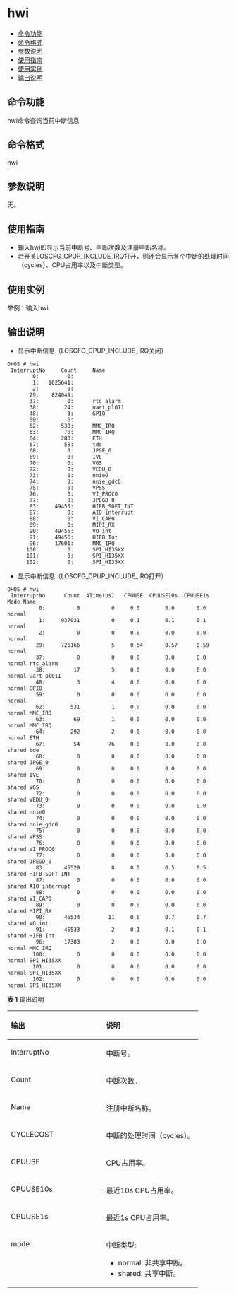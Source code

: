 # hwi<a name="ZH-CN_TOPIC_0000001179845917"></a>

-   [命令功能](#section445335110416)
-   [命令格式](#section1795712553416)
-   [参数说明](#section92544592410)
-   [使用指南](#section104151141252)
-   [使用实例](#section11545171957)
-   [输出说明](#section075617368542)

## 命令功能<a name="section445335110416"></a>

hwi命令查询当前中断信息

## 命令格式<a name="section1795712553416"></a>

hwi

## 参数说明<a name="section92544592410"></a>

无。

## 使用指南<a name="section104151141252"></a>

-   输入hwi即显示当前中断号、中断次数及注册中断名称。
-   若开关LOSCFG\_CPUP\_INCLUDE\_IRQ打开，则还会显示各个中断的处理时间（cycles）、CPU占用率以及中断类型。

## 使用实例<a name="section11545171957"></a>

举例：输入hwi

## 输出说明<a name="section075617368542"></a>

- 显示中断信息（LOSCFG\_CPUP\_INCLUDE\_IRQ关闭）

```shell
OHOS # hwi
 InterruptNo     Count     Name
        0:         0:
        1:   1025641:
        2:         0:
       29:    824049:
       37:         0:      rtc_alarm
       38:        24:      uart_pl011
       48:         3:      GPIO
       59:         0:
       62:       530:      MMC_IRQ
       63:        70:      MMC_IRQ
       64:       280:      ETH
       67:        58:      tde
       68:         0:      JPGE_0
       69:         0:      IVE
       70:         0:      VGS
       72:         0:      VEDU_0
       73:         0:      nnie0
       74:         0:      nnie_gdc0
       75:         0:      VPSS
       76:         0:      VI_PROC0
       77:         0:      JPEGD_0
       83:     49455:      HIFB_SOFT_INT
       87:         0:      AIO interrupt
       88:         0:      VI_CAP0
       89:         0:      MIPI_RX
       90:     49455:      VO int
       91:     49456:      HIFB Int
       96:     17601:      MMC_IRQ
      100:         0:      SPI_HI35XX
      101:         0:      SPI_HI35XX
      102:         0:      SPI_HI35XX

```

- 显示中断信息（LOSCFG\_CPUP\_INCLUDE\_IRQ打开）

```shell
OHOS # hwi
 InterruptNo      Count  ATime(us)   CPUUSE  CPUUSE10s  CPUUSE1s   Mode Name
          0:          0          0     0.0        0.0       0.0  normal
          1:     937031          0     0.1        0.1       0.1  normal
          2:          0          0     0.0        0.0       0.0  normal
         29:     726166          5     0.54       0.57      0.59 normal
         37:          0          0     0.0        0.0       0.0  normal rtc_alarm
         38:         17          5     0.0        0.0       0.0  normal uart_pl011
         48:          3          4     0.0        0.0       0.0  normal GPIO
         59:          0          0     0.0        0.0       0.0  normal
         62:        531          1     0.0        0.0       0.0  normal MMC_IRQ
         63:         69          1     0.0        0.0       0.0  normal MMC_IRQ
         64:        292          2     0.0        0.0       0.0  normal ETH
         67:         54         76     0.0        0.0       0.0  shared tde
         68:          0          0     0.0        0.0       0.0  shared JPGE_0
         69:          0          0     0.0        0.0       0.0  shared IVE
         70:          0          0     0.0        0.0       0.0  shared VGS
         72:          0          0     0.0        0.0       0.0  shared VEDU_0
         73:          0          0     0.0        0.0       0.0  shared nnie0
         74:          0          0     0.0        0.0       0.0  shared nnie_gdc0
         75:          0          0     0.0        0.0       0.0  shared VPSS
         76:          0          0     0.0        0.0       0.0  shared VI_PROC0
         77:          0          0     0.0        0.0       0.0  shared JPEGD_0
         83:      45529          8     0.5        0.5       0.5  shared HIFB_SOFT_INT
         87:          0          0     0.0        0.0       0.0  shared AIO interrupt
         88:          0          0     0.0        0.0       0.0  shared VI_CAP0
         89:          0          0     0.0        0.0       0.0  shared MIPI_RX
         90:      45534         11     0.6        0.7       0.7  shared VO int
         91:      45533          2     0.1        0.1       0.1  shared HIFB Int
         96:      17383          2     0.0        0.0       0.0  normal MMC_IRQ
        100:          0          0     0.0        0.0       0.0  normal SPI_HI35XX
        101:          0          0     0.0        0.0       0.0  normal SPI_HI35XX
        102:          0          0     0.0        0.0       0.0  normal SPI_HI35XX
```

**表 1**  输出说明

<a name="table809mcpsimp"></a>
<table><thead align="left"><tr id="row814mcpsimp"><th class="cellrowborder" valign="top" width="50%" id="mcps1.2.3.1.1"><p id="p816mcpsimp"><a name="p816mcpsimp"></a><a name="p816mcpsimp"></a>输出</p>
</th>
<th class="cellrowborder" valign="top" width="50%" id="mcps1.2.3.1.2"><p id="p818mcpsimp"><a name="p818mcpsimp"></a><a name="p818mcpsimp"></a>说明</p>
</th>
</tr>
</thead>
<tbody><tr id="row20360171311398"><td class="cellrowborder" valign="top" width="50%" headers="mcps1.2.3.1.1 "><p id="p172391401402"><a name="p172391401402"></a><a name="p172391401402"></a>InterruptNo</p>
</td>
<td class="cellrowborder" valign="top" width="50%" headers="mcps1.2.3.1.2 "><p id="p42381940174013"><a name="p42381940174013"></a><a name="p42381940174013"></a>中断号。</p>
</td>
</tr>
<tr id="row262535153913"><td class="cellrowborder" valign="top" width="50%" headers="mcps1.2.3.1.1 "><p id="p1823824014402"><a name="p1823824014402"></a><a name="p1823824014402"></a>Count</p>
</td>
<td class="cellrowborder" valign="top" width="50%" headers="mcps1.2.3.1.2 "><p id="p14237040144018"><a name="p14237040144018"></a><a name="p14237040144018"></a>中断次数。</p>
</td>
</tr>
<tr id="row9683953153916"><td class="cellrowborder" valign="top" width="50%" headers="mcps1.2.3.1.1 "><p id="p6236124084018"><a name="p6236124084018"></a><a name="p6236124084018"></a>Name</p>
</td>
<td class="cellrowborder" valign="top" width="50%" headers="mcps1.2.3.1.2 "><p id="p18235164014401"><a name="p18235164014401"></a><a name="p18235164014401"></a>注册中断名称。</p>
</td>
</tr>
<tr id="row85721136402"><td class="cellrowborder" valign="top" width="50%" headers="mcps1.2.3.1.1 "><p id="p1123434017409"><a name="p1123434017409"></a><a name="p1123434017409"></a>CYCLECOST</p>
</td>
<td class="cellrowborder" valign="top" width="50%" headers="mcps1.2.3.1.2 "><p id="p2023424094014"><a name="p2023424094014"></a><a name="p2023424094014"></a>中断的处理时间（cycles）。</p>
</td>
</tr>
<tr id="row19180126151415"><td class="cellrowborder" valign="top" width="50%" headers="mcps1.2.3.1.1 "><p id="p6233040164020"><a name="p6233040164020"></a><a name="p6233040164020"></a>CPUUSE</p>
</td>
<td class="cellrowborder" valign="top" width="50%" headers="mcps1.2.3.1.2 "><p id="p5232840104015"><a name="p5232840104015"></a><a name="p5232840104015"></a>CPU占用率。</p>
</td>
</tr>
<tr id="row511517331702"><td class="cellrowborder" valign="top" width="50%" headers="mcps1.2.3.1.1 "><p id="p14231040164014"><a name="p14231040164014"></a><a name="p14231040164014"></a>CPUUSE10s</p>
</td>
<td class="cellrowborder" valign="top" width="50%" headers="mcps1.2.3.1.2 "><p id="p1323011409405"><a name="p1323011409405"></a><a name="p1323011409405"></a>最近10s CPU占用率。</p>
</td>
</tr>
<tr id="row1868124415413"><td class="cellrowborder" valign="top" width="50%" headers="mcps1.2.3.1.1 "><p id="p9681144414114"><a name="p9681144414114"></a><a name="p9681144414114"></a>CPUUSE1s</p>
</td>
<td class="cellrowborder" valign="top" width="50%" headers="mcps1.2.3.1.2 "><p id="p76814443417"><a name="p76814443417"></a><a name="p76814443417"></a>最近1s CPU占用率。</p>
</td>
</tr>
<tr id="row7681164454112"><td class="cellrowborder" valign="top" width="50%" headers="mcps1.2.3.1.1 "><p id="p1968124412411"><a name="p1968124412411"></a><a name="p1968124412411"></a>mode</p>
</td>
<td class="cellrowborder" valign="top" width="50%" headers="mcps1.2.3.1.2 "><p id="p268134415419"><a name="p268134415419"></a><a name="p268134415419"></a>中断类型:</p>
<a name="ul682912412419"></a><a name="ul682912412419"></a><ul id="ul682912412419"><li>normal:  非共享中断。</li><li>shared:  共享中断。</li></ul>
</td>
</tr>
</tbody>
</table>

